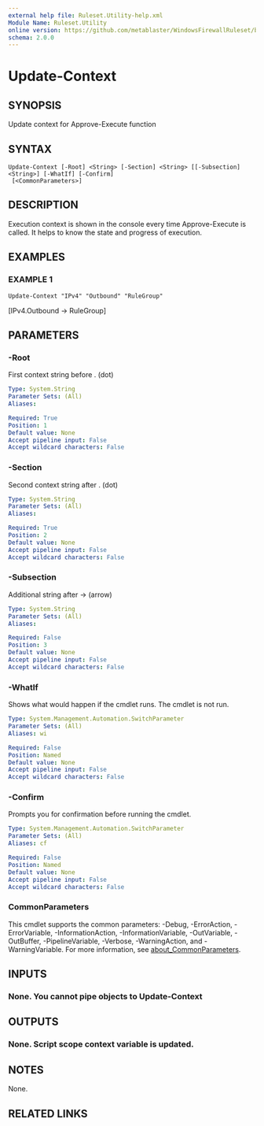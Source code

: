 ```yaml
---
external help file: Ruleset.Utility-help.xml
Module Name: Ruleset.Utility
online version: https://github.com/metablaster/WindowsFirewallRuleset/blob/master/Modules/Ruleset.Utility/Help/en-US/Update-Context.md
schema: 2.0.0
---
```


# Update-Context

## SYNOPSIS

Update context for Approve-Execute function

## SYNTAX

```none
Update-Context [-Root] <String> [-Section] <String> [[-Subsection] <String>] [-WhatIf] [-Confirm]
 [<CommonParameters>]
```

## DESCRIPTION

Execution context is shown in the console every time Approve-Execute is called.
It helps to know the state and progress of execution.

## EXAMPLES

### EXAMPLE 1

```none
Update-Context "IPv4" "Outbound" "RuleGroup"
```

\[IPv4.Outbound -\> RuleGroup\]

## PARAMETERS

### -Root

First context string before .
(dot)

```yaml
Type: System.String
Parameter Sets: (All)
Aliases:

Required: True
Position: 1
Default value: None
Accept pipeline input: False
Accept wildcard characters: False
```

### -Section

Second context string after .
(dot)

```yaml
Type: System.String
Parameter Sets: (All)
Aliases:

Required: True
Position: 2
Default value: None
Accept pipeline input: False
Accept wildcard characters: False
```

### -Subsection

Additional string after -\> (arrow)

```yaml
Type: System.String
Parameter Sets: (All)
Aliases:

Required: False
Position: 3
Default value: None
Accept pipeline input: False
Accept wildcard characters: False
```

### -WhatIf

Shows what would happen if the cmdlet runs.
The cmdlet is not run.

```yaml
Type: System.Management.Automation.SwitchParameter
Parameter Sets: (All)
Aliases: wi

Required: False
Position: Named
Default value: None
Accept pipeline input: False
Accept wildcard characters: False
```

### -Confirm

Prompts you for confirmation before running the cmdlet.

```yaml
Type: System.Management.Automation.SwitchParameter
Parameter Sets: (All)
Aliases: cf

Required: False
Position: Named
Default value: None
Accept pipeline input: False
Accept wildcard characters: False
```

### CommonParameters

This cmdlet supports the common parameters: -Debug, -ErrorAction, -ErrorVariable, -InformationAction, -InformationVariable, -OutVariable, -OutBuffer, -PipelineVariable, -Verbose, -WarningAction, and -WarningVariable. For more information, see [about_CommonParameters](http://go.microsoft.com/fwlink/?LinkID=113216).

## INPUTS

### None. You cannot pipe objects to Update-Context

## OUTPUTS

### None. Script scope context variable is updated.

## NOTES

None.

## RELATED LINKS
